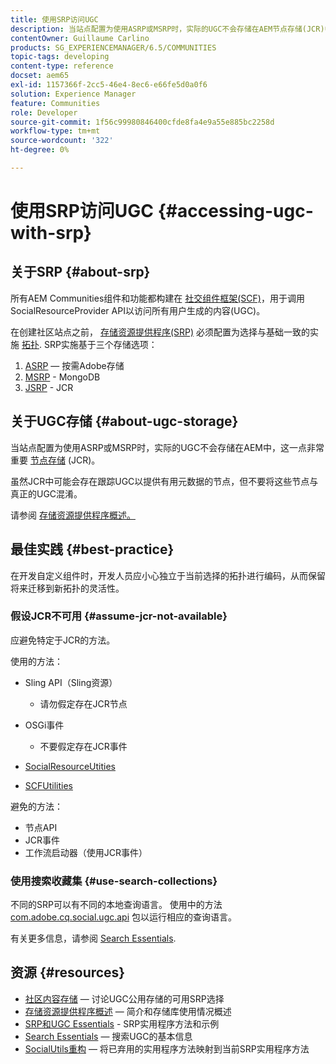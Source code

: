 ```yaml
---
title: 使用SRP访问UGC
description: 当站点配置为使用ASRP或MSRP时，实际的UGC不会存储在AEM节点存储(JCR)中
contentOwner: Guillaume Carlino
products: SG_EXPERIENCEMANAGER/6.5/COMMUNITIES
topic-tags: developing
content-type: reference
docset: aem65
exl-id: 1157366f-2cc5-46e4-8ec6-e66fe5d0a0f6
solution: Experience Manager
feature: Communities
role: Developer
source-git-commit: 1f56c99980846400cfde8fa4e9a55e885bc2258d
workflow-type: tm+mt
source-wordcount: '322'
ht-degree: 0%

---
```


# 使用SRP访问UGC {#accessing-ugc-with-srp}

## 关于SRP {#about-srp}

所有AEM Communities组件和功能都构建在 [社交组件框架(SCF)](/help/communities/scf.md)，用于调用SocialResourceProvider API以访问所有用户生成的内容(UGC)。

在创建社区站点之前， [存储资源提供程序(SRP)](/help/communities/working-with-srp.md) 必须配置为选择与基础一致的实施 [拓扑](/help/communities/topologies.md). SRP实施基于三个存储选项：

1. [ASRP](/help/communities/asrp.md)  — 按需Adobe存储
1. [MSRP](/help/communities/msrp.md) - MongoDB
1. [JSRP](/help/communities/jsrp.md) - JCR

## 关于UGC存储 {#about-ugc-storage}

当站点配置为使用ASRP或MSRP时，实际的UGC不会存储在AEM中，这一点非常重要 [节点存储](/help/sites-deploying/data-store-config.md) (JCR)。

虽然JCR中可能会存在跟踪UGC以提供有用元数据的节点，但不要将这些节点与真正的UGC混淆。

请参阅 [存储资源提供程序概述。](/help/communities/srp.md)

## 最佳实践 {#best-practice}

在开发自定义组件时，开发人员应小心独立于当前选择的拓扑进行编码，从而保留将来迁移到新拓扑的灵活性。

### 假设JCR不可用 {#assume-jcr-not-available}

应避免特定于JCR的方法。

使用的方法：

* Sling API（Sling资源）

   * 请勿假定存在JCR节点

* OSGi事件

   * 不要假定存在JCR事件

* [SocialResourceUtities](/help/communities/socialutils.md#socialresourceutilities-package)
* [SCFUtilities](/help/communities/socialutils.md#scfutilities-package)

避免的方法：

* 节点API
* JCR事件
* 工作流启动器（使用JCR事件）

### 使用搜索收藏集 {#use-search-collections}

不同的SRP可以有不同的本地查询语言。 使用中的方法 [com.adobe.cq.social.ugc.api](https://helpx.adobe.com/experience-manager/6-5/sites/developing/using/reference-materials/javadoc/com/adobe/cq/social/ugc/api/package-summary.html) 包以运行相应的查询语言。

有关更多信息，请参阅 [Search Essentials](/help/communities/search-implementation.md).

## 资源 {#resources}

* [社区内容存储](/help/communities/working-with-srp.md)  — 讨论UGC公用存储的可用SRP选择
* [存储资源提供程序概述](/help/communities/srp.md)  — 简介和存储库使用情况概述
* [SRP和UGC Essentials](/help/communities/srp-and-ugc.md) - SRP实用程序方法和示例
* [Search Essentials](/help/communities/search-implementation.md)  — 搜索UGC的基本信息
* [SocialUtils重构](/help/communities/socialutils.md)  — 将已弃用的实用程序方法映射到当前SRP实用程序方法
